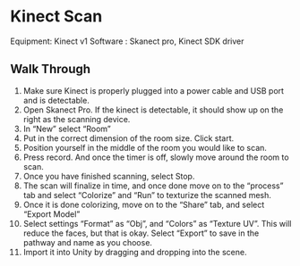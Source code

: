# Kinect Scan
Equipment: Kinect v1
Software : Skanect pro, Kinect SDK driver

## Walk Through
1. Make sure Kinect is properly plugged into a power cable and USB port and is detectable.
2. Open Skanect Pro. If the kinect is detectable, it should show up on the right as the scanning device.
3. In “New” select “Room”
4. Put in the correct dimension of the room size. Click start.
5. Position yourself in the middle of the room you would like to scan.
6. Press record. And once the timer is off, slowly move around the room to scan.
7. Once you have finished scanning, select Stop.
8. The scan will finalize in time, and once done move on to the “process” tab and select “Colorize” and “Run” to texturize the scanned mesh.
9. Once it is done colorizing, move on to the “Share” tab, and select “Export Model” 
10. Select settings “Format” as “Obj”, and “Colors” as “Texture UV”. This will reduce the faces, but that is okay. Select “Export” to save in the pathway and name as you choose.
11. Import it into Unity by dragging and dropping into the scene.








